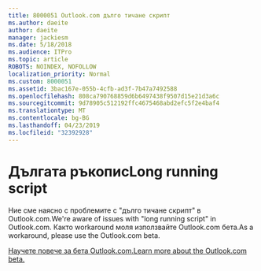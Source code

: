 ```yaml
---
title: 8000051 Outlook.com дълго тичане скрипт
ms.author: daeite
author: daeite
manager: jackiesm
ms.date: 5/18/2018
ms.audience: ITPro
ms.topic: article
ROBOTS: NOINDEX, NOFOLLOW
localization_priority: Normal
ms.custom: 8000051
ms.assetid: 3bac167e-055b-4cfb-ad3f-7b47a7492588
ms.openlocfilehash: 808ca790768859d6b6497438f9507d15e21d3a6c
ms.sourcegitcommit: 9d78905c512192ffc4675468abd2efc5f2e4baf4
ms.translationtype: MT
ms.contentlocale: bg-BG
ms.lasthandoff: 04/23/2019
ms.locfileid: "32392928"
---
```

# <a name="long-running-script"></a><span data-ttu-id="a4aa9-102">Дългата ръкопис</span><span class="sxs-lookup"><span data-stu-id="a4aa9-102">Long running script</span></span>

<span data-ttu-id="a4aa9-103">Ние сме наясно с проблемите с "дълго тичане скрипт" в Outlook.com.</span><span class="sxs-lookup"><span data-stu-id="a4aa9-103">We're aware of issues with "long running script" in Outlook.com.</span></span> <span data-ttu-id="a4aa9-104">Както workaround моля използвайте Outlook.com бета.</span><span class="sxs-lookup"><span data-stu-id="a4aa9-104">As a workaround, please use the Outlook.com beta.</span></span>
  
[<span data-ttu-id="a4aa9-105">Научете повече за бета Outlook.com.</span><span class="sxs-lookup"><span data-stu-id="a4aa9-105">Learn more about the Outlook.com beta.</span></span>](https://go.microsoft.com/fwlink/p/?linkid=874356)
  

